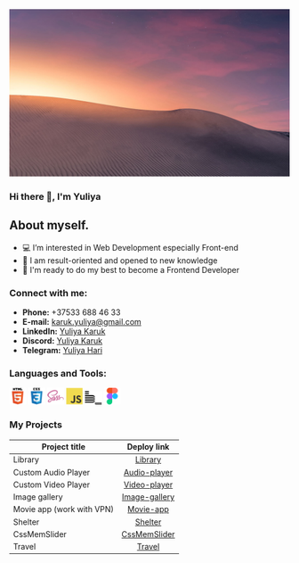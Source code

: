 <!--
**Yuliya-Karuk/Yuliya-Karuk** is a ✨ _special_ ✨ repository because its `README.md` (this file) appears on your GitHub profile.

Here are some ideas to get you started:

- 🔭 I’m currently working on ...
- 🌱 I’m currently learning ...
- 👯 I’m looking to collaborate on ...
- 🤔 I’m looking for help with ...
- 💬 Ask me about ...
- 📫 How to reach me: ...
- 😄 Pronouns: ...
- ⚡ Fun fact: ...
-->

<img src="./img/bg.png" width="845" height="300" alt="welcome image" >

### Hi there 👋, I'm Yuliya

## About myself.
- 💻 I’m interested in Web Development especially Front-end
- 💞️ I am result-oriented and opened to new knowledge
- 🎉 I'm ready to do my best to become a Frontend Developer

### Connect with me:
- __Phone:__ +37533 688 46 33
- __E-mail:__ [karuk.yuliya@gmail.com](karuk.yuliya@gmail.com)
- __LinkedIn:__ [Yuliya Karuk](www.linkedin.com/in/yuliya-karuk-1a1a14231/)
- __Discord:__ [Yuliya Karuk](https://discordapp.com/users/1122896338753953832)
- __Telegram:__ [Yuliya Hari](https://t.me/Yuliya_Hari)

### Languages and Tools:
<img alt="HTML5 icon" width="30px" src="./img/icons/html.svg">   <img alt="CSS3 icon" width="30px" src="./img/icons/css.svg">   <img alt="SASS icon" width="30px" src="./img/icons/sass.png">   <img alt="JS icon" width="30px" src="./img/icons/js.svg">   <img alt="BEM icon" width="30px" src="./img/icons/bem.svg">   <img alt="Figma icon" width="30px" src="./img/icons/figma.svg">

### My Projects
 Project title            |   Deploy link
--------------------------|:-----------------------:
Library                   |   [Library](https://rolling-scopes-school.github.io/yuliya-karuk-JSFEPRESCHOOL2023Q2/library/)
Custom Audio Player       |   [Audio-player](https://rolling-scopes-school.github.io/yuliya-karuk-JSFEPRESCHOOL2023Q2/audio-player/)
Custom Video Player       |   [Video-player](https://yuliya-karuk.github.io/js30-1.3-custom-video/)
Image gallery             |   [Image-gallery](https://rolling-scopes-school.github.io/yuliya-karuk-JSFEPRESCHOOL2023Q2/image-galery/)
Movie app (work with VPN) |   [Movie-app](https://yuliya-karuk.github.io/js30-2.3-movie-app/)
Shelter                   |   [Shelter](https://yuliya-karuk.github.io/shelter/shelter/pages/main/index.html)
CssMemSlider              |   [CssMemSlider](https://yuliya-karuk.github.io/cssMemeSlider/cssMemeSlider/index.html)
Travel                    |   [Travel](https://yuliya-karuk.github.io/rsschool-travel/)
